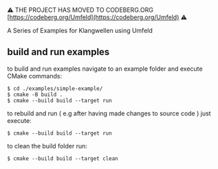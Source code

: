 ⚠️ THE PROJECT HAS MOVED TO CODEBERG.ORG [https://codeberg.org/Umfeld](https://codeberg.org/Umfeld) ⚠️

A Series of Examples for Klangwellen using Umfeld

## build and run examples

to build and run examples navigate to an example folder and execute CMake commands:

```
$ cd ./examples/simple-example/
$ cmake -B build .
$ cmake --build build --target run
```

to rebuild and run ( e.g after having made changes to source code ) just execute:

```
$ cmake --build build --target run
```

to clean the build folder run:

```
$ cmake --build build --target clean
```
